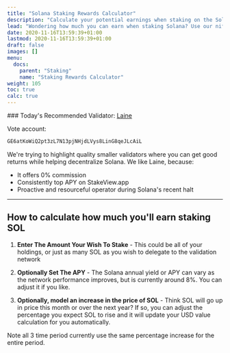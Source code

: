 ```yaml
---
title: "Solana Staking Rewards Calculator"
description: "Calculate your potential earnings when staking on the Solana network"
lead: "Wondering how much you can earn when staking Solana? Use our nifty calculator to work it out"
date: 2020-11-16T13:59:39+01:00
lastmod: 2020-11-16T13:59:39+01:00
draft: false
images: []
menu:
  docs:
    parent: "Staking"
    name: "Staking Rewards Calculator"
weight: 105
toc: true
calc: true
---
```



<div class="alert alert-warning" icon="💡">
  <div class="p-3 text-center">
### Today's Recommended Validator: <a href='https://laine.co.za/solana?utm_source=solanaguide' target=_blank onclick="plausible('Validator Link')">Laine</a>

Vote account:

<div onclick="plausible('Vote Account')">

```bash
GE6atKoWiQ2pt3zL7N13pjNHjdLVys8LinG8qeJLcAiL
```

</div>

We're trying to highlight quality smaller validators where you can get good returns while helping decentralize Solana.
We like Laine, because:

- It offers 0% commission
- Consistently top APY on StakeView.app
- Proactive and resourceful operator during Solana's recent halt
</div>
</div>

---

## How to calculate how much you'll earn staking SOL

1. **Enter The Amount Your Wish To Stake** -
This could be all of your holdings, or just as many SOL as you wish to delegate to the validation network

1. **Optionally Set The APY** -
The Solana annual yield or APY can vary as the network performance improves, but is currently around 8%. You can adjust it if you like.

1. **Optionally, model an increase in the price of SOL** -
Think SOL will go up in price this month or over the next year? If so, you can adjust the percentage you expect SOL to rise and it will update your USD value calculation for you automatically.

Note all 3 time period currently use the same percentage increase for the entire period.




